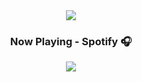 <div align=center >
<img src="https://readme-typing-svg.herokuapp.com?font=Pacifico&size=25&color=FFFFFF&center=true&lines=Hey+👋%2C+I'm+Kenneth+Mathari.;Android+Engineer;.....and+a+pull+request+connoisseur."
/>

 ### Now Playing - Spotify 🎧
<p>
 <a href="https://spotify-github-profile.vercel.app/api/view.svg?uid=313njpkumfthjwhi3oveaxfkqlby&redirect=true">
   <img src="https://spotify-github-profile.vercel.app/api/view.svg?uid=313njpkumfthjwhi3oveaxfkqlby&cover_image=true&theme=novatorem&bar_color=53b14f&bar_color_cover=false"/>
 </a>
 </p>
  </div>

